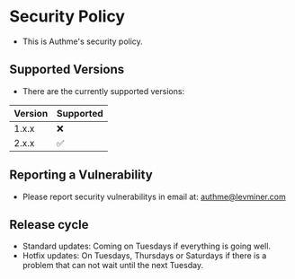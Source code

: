 # Security Policy

-   This is Authme's security policy.

## Supported Versions

-   There are the currently supported versions:

| Version | Supported          |
| ------- | ------------------ |
| 1.x.x   | :x:                |
| 2.x.x   | :white_check_mark: |

## Reporting a Vulnerability

-   Please report security vulnerabilitys in email at: <authme@levminer.com>

## Release cycle

-   Standard updates: Coming on Tuesdays if everything is going well.
-   Hotfix updates: On Tuesdays, Thursdays or Saturdays if there is a problem that can not wait until the next Tuesday.
